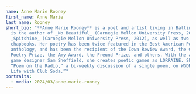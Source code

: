 ```yaml
---
name: Anne Marie Rooney
first_name: Anne Marie
last_name: Rooney
short_bio: "**Anne Marie Rooney** is a poet and artist living in Baltimore. She
  is the author of _No Beautiful_ (Carnegie Mellon University Press, 2018) and
  _Spitshine_ (Carnegie Mellon University Press, 2012), as well as two
  chapbooks. Her poetry has been twice featured in the Best American Poetry
  anthology, and has been the recipient of the Iowa Review Award, the Gulf Coast
  Poetry Prize, the Amy Award, the Freund Prize, and others. With the artist and
  game designer Sam Sheffield, she creates poetic games as LORRAINE. She hosts
  “Poem on the Radio,” a bi-weekly discussion of a single poem, on WGDR's “Still
  Life with Club Soda.”"
portraits:
  - media: 2024/03/anne-marie-rooney
---
```

